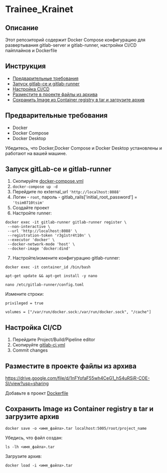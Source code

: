 # Trainee_Krainet


## Описание

Этот репозиторий содержит Docker Compose конфигурацию для развертывания gitlab-server и gitlab-runner, настройки CI/CD пайплайнов и Dockerfile 

## Инструкция

- [Предварительные требования](#предварительные-требования)
- [Запуск gitlab-ce и gitlab-runner](#запуск-gitlab-ce-и-Gitlab-runner)
- [Настройка CI/CD](#настройка-cicd)
- [Разместите в проекте файлы из архива](#Разместите-в-проекте-файлы-из-архива)
- [Сохранить Image из Container registry в tar и загрузите архив](#Сохранить-Image-из-Container-registry-в-tar-и-загрузите-архив)

## Предварительные требования

- Docker
- Docker Compose
- Docker Desktop

Убедитесь, что Docker,Docker Compose и Docker Desktop установлены и работают на вашей машине.

## Запуск gitLab-ce и gitlab-runner

1. Скопируйте [docker-compose.yml](https://github.com/Tsim0710/Trainee_Krainet/blob/f29dd0f694e70654f0411eeb94a67ecca758fc7f/docker-compose.yml)
2. `docker-compose up -d`
3. Перейдите по external_url `'http://localhost:8088'`
4. Логин - `root`, пароль - gitlab_rails['initial_root_password'] = `'tsim0710tsim'`
5. Создайте проект
6. Настройте runner:

```
docker exec -it gitlab-runner gitlab-runner register \
 --non-interactive \
 --url 'http://localhost:8088' \
 --registration-token 'r3g1str4t10n' \
 --executor 'docker' \
 --docker-network-mode 'host' \
 --docker-image 'docker:dind'
```
    
7. Настройте/измените конфигурацию gitlab-runner:

`docker exec -it container_id /bin/bash` 

`apt-get update && apt-get install -y nano`

`nano /etc/gitlab-runner/config.toml`

 Измените строки:

 `privileged = true`

 `volumes = ["/var/run/docker.sock:/var/run/docker.sock", "/cache"]`


## Настройка CI/CD

1. Перейдите Project/Build/Pipeline editor
2. Скопируйте [gitlab-ci.yml](https://github.com/Tsim0710/Trainee_Krainet/blob/92b003894d17f71001e367c757c187abe8cacc73/.gitlab-ci.yml)
3. Commit changes

## Разместите в проекте файлы из архива
https://drive.google.com/file/d/1nFYofaF55wh4CeG1_hS4uRSjR-COE-SI/view?usp=sharing

Добавьте в проект [Dockerfile](https://github.com/Tsim0710/Trainee_Krainet/blob/6b36acbf81c90521969f41782d7f45879778aae2/Dockerfile)



## Сохранить Image из Container registry в tar и загрузите архив

`docker save -o <имя_файла>.tar localhost:5005/root/project_name`

Убедись, что файл создан:

`ls -lh <имя_файла>.tar`

Загрузите архив:

`docker load -i <имя_файла>.tar`
